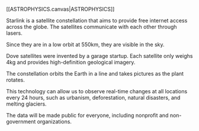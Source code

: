 [[ASTROPHYSICS.canvas|ASTROPHYSICS]]

Starlink is a satellite constellation that aims to provide free internet access across the globe. The satellites communicate with each other through lasers.

Since they are in a low orbit at 550km, they are visible in the sky.

Dove satellites were invented by a garage startup. Each satellite only weighs 4kg and provides high-definition geological imagery.

The constellation orbits the Earth in a line and takes pictures as the plant rotates.

This technology can allow us to observe real-time changes at all locations every 24 hours, such as urbanism, deforestation, natural disasters, and melting glaciers.

The data will be made public for everyone, including nonprofit and non-government organizations.



